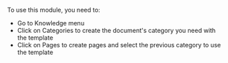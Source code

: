 To use this module, you need to:

- Go to Knowledge menu
- Click on Categories to create the document's category you need with
  the template
- Click on Pages to create pages and select the previous category to use
  the template
